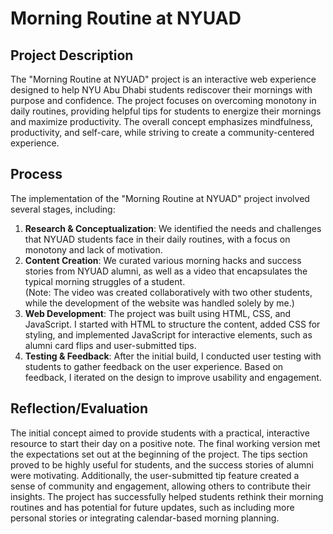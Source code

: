 # Morning Routine at NYUAD

## Project Description  
The "Morning Routine at NYUAD" project is an interactive web experience designed to help NYU Abu Dhabi students rediscover their mornings with purpose and confidence. The project focuses on overcoming monotony in daily routines, providing helpful tips for students to energize their mornings and maximize productivity. The overall concept emphasizes mindfulness, productivity, and self-care, while striving to create a community-centered experience.

## Process  
The implementation of the "Morning Routine at NYUAD" project involved several stages, including:  
1. **Research & Conceptualization**: We identified the needs and challenges that NYUAD students face in their daily routines, with a focus on monotony and lack of motivation.  
2. **Content Creation**: We curated various morning hacks and success stories from NYUAD alumni, as well as a video that encapsulates the typical morning struggles of a student.  
   (Note: The video was created collaboratively with two other students, while the development of the website was handled solely by me.)  
3. **Web Development**: The project was built using HTML, CSS, and JavaScript. I started with HTML to structure the content, added CSS for styling, and implemented JavaScript for interactive elements, such as alumni card flips and user-submitted tips.  
4. **Testing & Feedback**: After the initial build, I conducted user testing with students to gather feedback on the user experience. Based on feedback, I iterated on the design to improve usability and engagement.

## Reflection/Evaluation  
The initial concept aimed to provide students with a practical, interactive resource to start their day on a positive note. The final working version met the expectations set out at the beginning of the project. The tips section proved to be highly useful for students, and the success stories of alumni were motivating. Additionally, the user-submitted tip feature created a sense of community and engagement, allowing others to contribute their insights. The project has successfully helped students rethink their morning routines and has potential for future updates, such as including more personal stories or integrating calendar-based morning planning.
